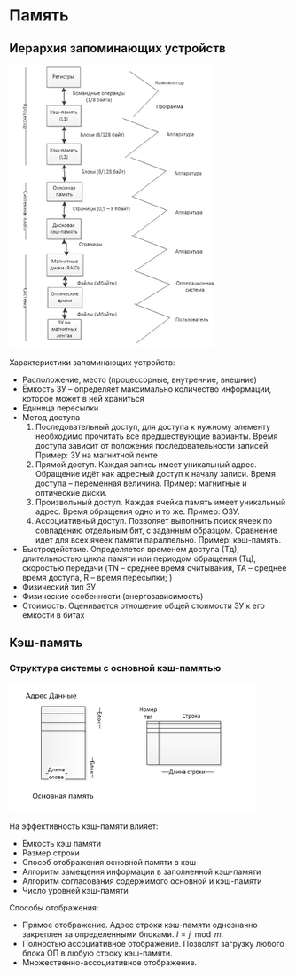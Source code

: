 # Память

## Иерархия запоминающих устройств

![image](./img/24-09-2022-1.png)

Характеристики запоминающих устройств:

- Расположение, место (процессорные, внутренние, внешние)
- Ёмкость ЗУ – определяет максимально количество информации, которое может в ней храниться
- Единица пересылки
- Метод доступа
  1. Последовательный доступ, для доступа к нужному элементу необходимо прочитать все предшествующие варианты. Время доступа зависит от положения последовательности записей. Пример: ЗУ на магнитной ленте
  2. Прямой доступ. Каждая запись имеет уникальный адрес. Обращение идёт как адресный доступ к началу записи. Время доступа – переменная величина. Пример: магнитные и оптические диски.
  3. Произвольный доступ. Каждая ячейка память имеет уникальный адрес. Время обращения одно и то же. Пример: ОЗУ.
  4. Ассоциативный доступ. Позволяет выполнить поиск ячеек по совпадению отдельным бит, с заданным образцом. Сравнение идет для всех ячеек памяти параллельно. Пример: кэш-память.
- Быстродействие. Определяется временем доступа (Тд), длительностью цикла памяти или периодом обращения (Тц), скоростью передачи (TN – среднее время считывания, TA – среднее время доступа, R – время пересылки; )
- Физический тип ЗУ
- Физические особенности (энергозависимость)
- Стоимость. Оценивается отношение общей стоимости ЗУ к его емкости в битах

## Кэш-память

### Структура системы с основной кэш-памятью

![image](./img/24-09-2022-2.png)

На эффективность кэш-памяти влияет:

- Емкость кэш памяти
- Размер строки
- Способ отображения основной памяти в кэш
- Алгоритм замещения информации в заполненной кэш-памяти
- Алгоритм согласования содержимого основной и кэш-памяти
- Число уровней кэш-памяти

Способы отображения:

- Прямое отображение. Адрес строки кэш-памяти однозначно закреплен за определенными блоками. $I = j\mod m$.
- Полностью ассоциативное отображение. Позволят загрузку любого блока ОП в любую строку кэш-памяти.
- Множественно-ассоциативное отображение.
